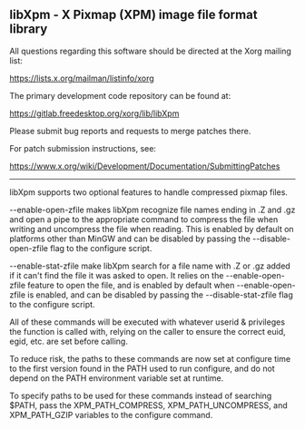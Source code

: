 libXpm - X Pixmap (XPM) image file format library
-------------------------------------------------

All questions regarding this software should be directed at the
Xorg mailing list:

  https://lists.x.org/mailman/listinfo/xorg

The primary development code repository can be found at:

  https://gitlab.freedesktop.org/xorg/lib/libXpm

Please submit bug reports and requests to merge patches there.

For patch submission instructions, see:

  https://www.x.org/wiki/Development/Documentation/SubmittingPatches

------------------------------------------------------------------------------

libXpm supports two optional features to handle compressed pixmap files.

--enable-open-zfile makes libXpm recognize file names ending in .Z and .gz
and open a pipe to the appropriate command to compress the file when writing
and uncompress the file when reading. This is enabled by default on platforms
other than MinGW and can be disabled by passing the --disable-open-zfile flag
to the configure script.

--enable-stat-zfile make libXpm search for a file name with .Z or .gz added
if it can't find the file it was asked to open.  It relies on the
--enable-open-zfile feature to open the file, and is enabled by default
when --enable-open-zfile is enabled, and can be disabled by passing the
--disable-stat-zfile flag to the configure script.

All of these commands will be executed with whatever userid & privileges the
function is called with, relying on the caller to ensure the correct euid,
egid, etc. are set before calling.

To reduce risk, the paths to these commands are now set at configure time to
the first version found in the PATH used to run configure, and do not depend
on the PATH environment variable set at runtime.

To specify paths to be used for these commands instead of searching $PATH, pass
the XPM_PATH_COMPRESS, XPM_PATH_UNCOMPRESS, and XPM_PATH_GZIP
variables to the configure command.
